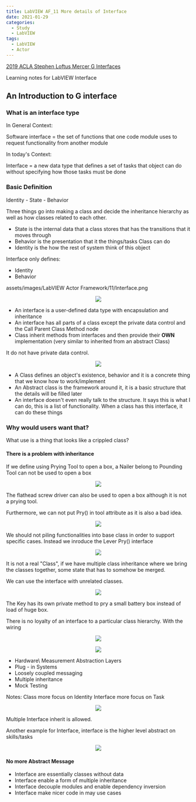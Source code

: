 ```yaml
---
title: LabVIEW AF_11 More details of Interface
date: 2021-01-29
categories:
  - Study
  - LabVIEW
tags:
  - LabVIEW
  - Actor
---
```


[2019 ACLA Stephen Loftus Mercer G Interfaces](https://www.youtube.com/watch?v=DHnrn2gTNZg)

Learning notes for LabVIEW Interface

## An Introduction to G interface

### What is an interface type
In General Context:

Software interface = the set of functions that one code module uses to request functionality from another module

In today's Context:

Interface = a new data type that defines a set of tasks that object can do without specifying how those tasks must be done

### Basic Definition

Identity - State - Behavior

Three things go into making a class and decide the inheritance hierarchy as well as how classes related to each other.

* State is the internal data that a class stores that has the transitions that it moves through
* Behavior is the presentation that it the things/tasks Class can do
* Identity is the how the rest of system think of this object

Interface only defines:
* Identity
* Behavior

assets/images/LabVIEW Actor Framework/11/Interface.png


<p align="center"> <img src="/assets/images/LabVIEW Actor Framework/11/Interface.png"> </p>

* An interface is a user-defined data type with encapsulation and inheritance
* An interface has all parts of a class except the private data control and the Call Parent Class Method node
* Class inherit methods from interfaces and then provide their **OWN** implementation (very similar to inherited from an abstract Class)

It do not have private data control.

<p align="center"> <img src="/assets/images/LabVIEW Actor Framework/11/Interface2.png"> </p>

* A Class defines an object's existence, behavior and it is a concrete thing that we know how to work/implement
* An Abstract class is the framework around it, it is a basic structure that the details will be filled later
* An interface doesn't even really talk to the structure. It says this is what I can do, this is a list of functionality. When a class has this interface, it can do these things  

### Why would users want that?

What use is a thing that looks like a crippled class?

#### There is a problem with inheritance

If we define using Prying Tool to open a box, a Nailer belong to Pounding Tool can not be used to open a box


<p align="center"> <img src="/assets/images/LabVIEW Actor Framework/11/Interface3.png"> </p>

The flathead screw driver can also be used to open a box although it is not a prying tool.

Furthermore, we can not put Pry() in tool attribute as it is also a bad idea.

<p align="center"> <img src="/assets/images/LabVIEW Actor Framework/11/Interface4.png"> </p>

We should not piling functionalities into base class in order to support specific cases. Instead we inroduce the Lever Pry() interface

<p align="center"> <img src="/assets/images/LabVIEW Actor Framework/11/Interface5.png"> </p>

It is not a real "Class", if we have multiple class inheritance where we bring the classes together, some state that has to somehow be merged.

We can use the interface with unrelated classes.

<p align="center"> <img src="/assets/images/LabVIEW Actor Framework/11/Interface6.png"> </p>

The Key has its own private method to pry a small battery box instead of load of huge box.

There is no loyalty of an interface to a particular class hierarchy. With the wiring

<p align="center"> <img src="/assets/images/LabVIEW Actor Framework/11/Interface7.png"> </p>

<p align="center"> <img src="/assets/images/LabVIEW Actor Framework/11/Interface7_1.png"> </p>


* Hardware\ Measurement Abstraction Layers
* Plug - in Systems
* Loosely coupled messaging
* Multiple inheritance
* Mock Testing

Notes:
Class more focus on Identity
Interface more focus on Task

<p align="center"> <img src="/assets/images/LabVIEW Actor Framework/11/Interface8.png"> </p>

Multiple Interface inherit is allowed.

Another example for Interface, interface is the higher level abstract on skills/tasks

<p align="center"> <img src="/assets/images/LabVIEW Actor Framework/11/Interface9.png"> </p>


#### No more Abstract Message

* Interface are essentially classes without data
* Interface enable a form of multiple inheritance
* Interface decouple modules and enable dependency inversion
* Interface make nicer code in may use cases
